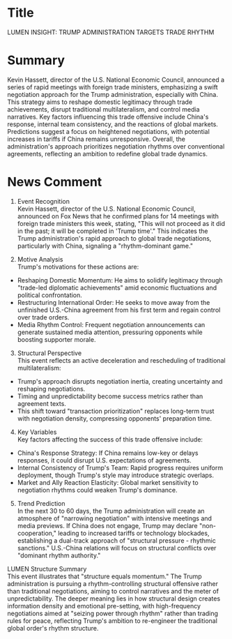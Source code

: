 # Title
LUMEN INSIGHT: TRUMP ADMINISTRATION TARGETS TRADE RHYTHM

# Summary
Kevin Hassett, director of the U.S. National Economic Council, announced a series of rapid meetings with foreign trade ministers, emphasizing a swift negotiation approach for the Trump administration, especially with China. This strategy aims to reshape domestic legitimacy through trade achievements, disrupt traditional multilateralism, and control media narratives. Key factors influencing this trade offensive include China's response, internal team consistency, and the reactions of global markets. Predictions suggest a focus on heightened negotiations, with potential increases in tariffs if China remains unresponsive. Overall, the administration's approach prioritizes negotiation rhythms over conventional agreements, reflecting an ambition to redefine global trade dynamics.

# News Comment
1. Event Recognition  
Kevin Hassett, director of the U.S. National Economic Council, announced on Fox News that he confirmed plans for 14 meetings with foreign trade ministers this week, stating, "This will not proceed as it did in the past; it will be completed in 'Trump time'." This indicates the Trump administration's rapid approach to global trade negotiations, particularly with China, signaling a "rhythm-dominant game."

2. Motive Analysis  
Trump's motivations for these actions are:  
- Reshaping Domestic Momentum: He aims to solidify legitimacy through "trade-led diplomatic achievements" amid economic fluctuations and political confrontation.  
- Restructuring International Order: He seeks to move away from the unfinished U.S.-China agreement from his first term and regain control over trade orders.  
- Media Rhythm Control: Frequent negotiation announcements can generate sustained media attention, pressuring opponents while boosting supporter morale.

3. Structural Perspective  
This event reflects an active deceleration and rescheduling of traditional multilateralism:  
- Trump's approach disrupts negotiation inertia, creating uncertainty and reshaping negotiations.  
- Timing and unpredictability become success metrics rather than agreement texts.  
- This shift toward "transaction prioritization" replaces long-term trust with negotiation density, compressing opponents' preparation time.

4. Key Variables  
Key factors affecting the success of this trade offensive include:  
- China's Response Strategy: If China remains low-key or delays responses, it could disrupt U.S. expectations of agreements.  
- Internal Consistency of Trump's Team: Rapid progress requires uniform deployment, though Trump's style may introduce strategic overlaps.  
- Market and Ally Reaction Elasticity: Global market sensitivity to negotiation rhythms could weaken Trump's dominance.

5. Trend Prediction  
In the next 30 to 60 days, the Trump administration will create an atmosphere of "narrowing negotiation" with intensive meetings and media previews. If China does not engage, Trump may declare "non-cooperation," leading to increased tariffs or technology blockades, establishing a dual-track approach of "structural pressure - rhythmic sanctions." U.S.-China relations will focus on structural conflicts over "dominant rhythm authority."

LUMEN Structure Summary  
This event illustrates that "structure equals momentum." The Trump administration is pursuing a rhythm-controlling structural offensive rather than traditional negotiations, aiming to control narratives and the meter of unpredictability. The deeper meaning lies in how structural design creates information density and emotional pre-setting, with high-frequency negotiations aimed at "seizing power through rhythm" rather than trading rules for peace, reflecting Trump's ambition to re-engineer the traditional global order's rhythm structure.
